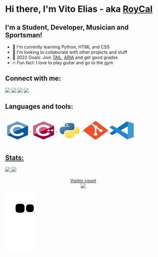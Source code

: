 # Hi there, I'm Vito Elias - aka [RoyCal][steam]

## I'm a Student, Developer, Musician and Sportsman!
- 👾 I'm currently learning Python, HTML and CSS
- 🤝 I'm looking to collaborate with other projects and stuff
- 🥅 2022 Goals: Join [TAIL][tail], [ARIA][aria] and get good grades
- 🔥 Fun fact: I love to play guitar and go to the gym



## Connect with me:
<div> 
  <a href="https://www.instagram.com/vito_elias/" target="_blank"><img src="https://img.shields.io/badge/-Instagram-%23E4405F?style=for-the-badge&logo=instagram&logoColor=white" target="_blank"></a>
  <a href="https://www.linkedin.com/in/vito-elias-4a435123b/" target="_blank"><img src="https://img.shields.io/badge/-LinkedIn-%230077B5?style=for-the-badge&logo=linkedin&logoColor=white" target="_blank"></a>
  <a href = "mailto:vito.elias9@gmail.com"><img src="https://img.shields.io/badge/-Gmail-A52A2A?style=for-the-badge&logo=gmail&logoColor=white" target="_blank"></a>
  <a href = "https://steamcommunity.com/id/roycal/"><img src="https://img.shields.io/badge/-Steam-2F3134?style=for-the-badge&logo=steam&logoColor=white" target="_blank"></a>

<br>

## Languages and tools:

<div style="display: inline_block"><br>
  <a href="https://github.com/RoyCal">
  <img align="center" alt="C" height="60" width="80" src="https://raw.githubusercontent.com/devicons/devicon/master/icons/c/c-original.svg">
  <img align="center" alt="C++" height="60" width="80" src="https://raw.githubusercontent.com/devicons/devicon/master/icons/cplusplus/cplusplus-original.svg">
  <img align="center" alt="Python" height="60" width="80" src="https://raw.githubusercontent.com/devicons/devicon/master/icons/python/python-original.svg">
  <img align="center" alt="Git" height="60" width="80" src="https://raw.githubusercontent.com/devicons/devicon/master/icons/git/git-original.svg">
  <img align="center" alt="VsCode" height="60" width="80" src="https://raw.githubusercontent.com/devicons/devicon/master/icons/vscode/vscode-original.svg">
</div>

<br>

## Stats:

<div>
  <a href="https://github.com/RoyCal">
  <img height="167em" src="https://github-readme-stats.vercel.app/api?username=roycal&show_icons=true&theme=highcontrast&include_all_commits=true&count_private=true"/>
  <img height="167em" src="https://github-readme-stats.vercel.app/api/top-langs/?username=roycal&layout=compact&langs_count=16&theme=highcontrast"/>
</div>
  
<br>

<div align="center"> 
   Visitor count<br>
  <img src="https://profile-counter.glitch.me/roycal/count.svg"/>
</div>
 

![Snake animation](https://github.com/RoyCal/RoyCal/blob/output/github-contribution-grid-snake.svg)


[steam]: https://steamcommunity.com/id/roycal/
[tail]: https://github.com/TailUFPB
[aria]: https://aria.ci.ufpb.br/en/sobre/
